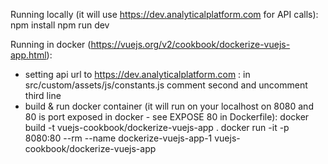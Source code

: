 Running locally (it will use https://dev.analyticalplatform.com for API calls):
npm install
npm run dev

Running in docker (https://vuejs.org/v2/cookbook/dockerize-vuejs-app.html):
- setting api url to https://dev.analyticalplatform.com : in src/custom/assets/js/constants.js comment second and uncomment third line
- build & run docker container (it will run on your localhost on 8080 and 80 is port exposed in docker - see EXPOSE 80 in Dockerfile):
docker build -t vuejs-cookbook/dockerize-vuejs-app .
docker run -it -p 8080:80 --rm --name dockerize-vuejs-app-1 vuejs-cookbook/dockerize-vuejs-app